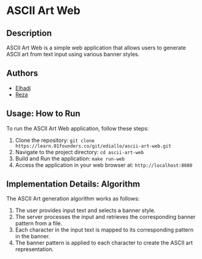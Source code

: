 # ASCII Art Web

## Description
ASCII Art Web is a simple web application that allows users to generate ASCII art from text input using various banner styles.

## Authors
- [Elhadj](https://github.com/abdoulcyf)
- [Reza](https://learn.01founders.co/git/asananda)
## Usage: How to Run
To run the ASCII Art Web application, follow these steps:
1. Clone the repository: `git clone https://learn.01founders.co/git/ediallo/ascii-art-web.git`
2. Navigate to the project directory: `cd ascii-art-web`
3. Build and Run the application: `make run-web`
4. Access the application in your web browser at: `http://localhost:8080`

## Implementation Details: Algorithm
The ASCII Art generation algorithm works as follows:
1. The user provides input text and selects a banner style.
2. The server processes the input and retrieves the corresponding banner pattern from a file.
3. Each character in the input text is mapped to its corresponding pattern in the banner.
4. The banner pattern is applied to each character to create the ASCII art representation.

